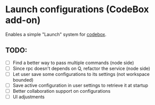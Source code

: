 Launch configurations (CodeBox add-on)
========================

Enables a simple "Launch" system for [codebox](https://github.com/FriendCode/codebox).

TODO:
------------------------

- [ ] Find a better way to pass multiple commands (node side)
- [ ] Since rpc doesn't depends on Q, refactor the service (node side)
- [ ] Let user save some configurations to its settings (not workspace bounded)
- [ ] Save active configuration in user settings to retrieve it at startup
- [ ] Better collaboration support on configurations
- [ ] UI adjustments